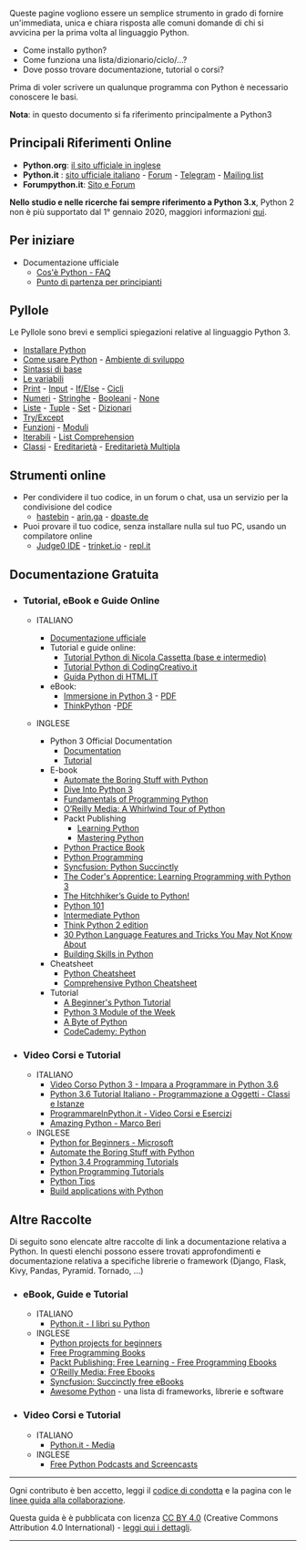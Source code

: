 Queste pagine vogliono essere un semplice strumento in grado di fornire un'immediata, unica e chiara risposta alle comuni domande di chi si avvicina per la prima volta al linguaggio Python.

* Come installo python?
* Come funziona una lista/dizionario/ciclo/...?
* Dove posso trovare documentazione, tutorial o corsi?

Prima di voler scrivere un qualunque programma con Python è necessario conoscere le basi.

**Nota**: in questo documento si fa riferimento principalmente a Python3


## Principali Riferimenti Online
* **Python.org**: [il sito ufficiale in inglese](https://docs.python.org)
* **Python.it** : [sito ufficiale italiano](http://www.python.it/) - [Forum](http://www.python.it/forum) - [Telegram](https://t.me/python_ita) - [Mailing list](http://www.python.it/comunita/mailing-list/)
* **Forumpython.it**: [Sito e Forum](http://forumpython.it)

**Nello studio e nelle ricerche fai sempre riferimento a Python 3.x**, Python 2 non è più supportato dal  1° gennaio 2020, maggiori informazioni [qui](https://www.python.org/doc/sunset-python-2/).

## Per iniziare

  * Documentazione ufficiale
     * [Cos'è Python - FAQ](http://python.it/doc/faq/)
     * [Punto di partenza per principianti](http://python.it/doc/newbie/)

## Pyllole

Le Pyllole sono brevi e semplici spiegazioni relative al linguaggio Python 3.

* [Installare Python](Pyllole/00_Install.md)
* [Come usare Python](Pyllole/01_Use_Python.md) - [Ambiente di sviluppo](Pyllole/05_Development_Environment.md)
* [Sintassi di base](Pyllole/11_Syntax.md)
* [Le variabili](Pyllole/21_Variables.md)
* [Print](Pyllole/23_Print.md) - [Input](Pyllole/25_Input.md) - [If/Else](Pyllole/27_If-Else.md) - [Cicli](Pyllole/29_Loops.md)
* [Numeri](Pyllole/41_Type_Number.md) - [Stringhe](Pyllole/42_Type_String.md) - [Booleani](Pyllole/43_Type_Boolean.md) - [None](Pyllole/44_Type_None.md)
* [Liste](Pyllole/53_Type_List.md) - [Tuple](Pyllole/55_Type_Tuple.md) - [Set](Pyllole/57_Type_Set.md) - [Dizionari](Pyllole/59_Type_Dictionary.md)
* [Try/Except](Pyllole/61_Try_Except.md)
* [Funzioni](Pyllole/63_Functions.md) - [Moduli](Pyllole/65_Modules.md)
* [Iterabili](Pyllole/71_Iterable.md) - [List Comprehension](Pyllole/75_List_Comprehension.md)
* [Classi](Pyllole/81_Classes.md) - [Ereditarietà](Pyllole/83_Inheritance.md) - [Ereditarietà Multipla](Pyllole/85_Inheritance_Multiple.md)


## Strumenti online

  * Per condividere il tuo codice, in un forum o chat, usa un servizio per la condivisione del codice
     * [hastebin](https://hastebin.com) - [arin.ga](https://arin.ga) - [dpaste.de](https://dpaste.de)
  * Puoi provare il tuo codice, senza installare nulla sul tuo PC, usando un compilatore online
     * [Judge0 IDE](https://ide.judge0.com) - [trinket.io](https://trinket.io) - [repl.it](https://repl.it/)

## Documentazione Gratuita

* ### Tutorial, eBook e Guide Online
  * ITALIANO
      * [Documentazione ufficiale](http://python.it/doc/)
      * Tutorial e guide online:
        * [Tutorial Python di Nicola Cassetta (base e intermedio)](http://ncassetta.altervista.org/materiali-didattici.html)
        * [Tutorial Python di CodingCreativo.it](https://www.codingcreativo.it/tutorial-python/)
        * [Guida Python di HTML.IT](http://www.html.it/guide/guida-python/)
      * eBook: 
        * [Immersione in Python 3](http://gpiancastelli.altervista.org/dip3-it/) - [PDF](http://gpiancastelli.altervista.org/dip3-it/d/diveintopython3-it-pdf-latest.zip)
        * [ThinkPython](https://github.com/AllenDowney/ThinkPythonItalian/) -[PDF](https://github.com/AllenDowney/ThinkPythonItalian/blob/master/thinkpython_italian.pdf)

  * INGLESE

      * Python 3 Official Documentation 
          * [Documentation](https://www.python.org/doc/)
          * [Tutorial](https://docs.python.org/3/tutorial/index.html)
      * E-book
          * [Automate the Boring Stuff with Python](https://automatetheboringstuff.com/)
          * [Dive Into Python 3](http://getpython3.com/diveintopython3/)
          * [Fundamentals of Programming Python](http://python.cs.southern.edu/pythonbook/pythonbook.pdf)
          * [O’Reilly Media: A Whirlwind Tour of Python](http://www.oreilly.com/programming/free/files/a-whirlwind-tour-of-python.pdf)
          * Packt Publishing
              * [Learning Python](https://www.packtpub.com/free-ebooks/learning-python)
              * [Mastering Python](https://www.packtpub.com/free-ebooks/mastering-python)
          * [Python Practice Book](https://anandology.com/python-practice-book/index.html)
          * [Python Programming](https://upload.wikimedia.org/wikipedia/commons/9/91/Python_Programming.pdf)
          * [Syncfusion: Python Succinctly](https://www.syncfusion.com/ebooks/python)
          * [The Coder's Apprentice: Learning Programming with Python 3](http://www.spronck.net/pythonbook/)
          * [The Hitchhiker’s Guide to Python!](http://docs.python-guide.org/en/latest/)
          * [Python 101](https://leanpub.com/python_101)  
          * [Intermediate Python](https://leanpub.com/intermediatepython)
          * [Think Python 2 edition](http://greenteapress.com/wp/think-python-2e/)
          * [30 Python Language Features and Tricks You May Not Know About](http://sahandsaba.com/thirty-python-language-features-and-tricks-you-may-not-know.html)
          * [Building Skills in Python](http://www.itmaybeahack.com/book/python-2.6/latex/BuildingSkillsinPython.pdf)
      * Cheatsheet
        * [Python Cheatsheet](https://www.pythoncheatsheet.org/)
        * [Comprehensive Python Cheatsheet](https://gto76.github.io/python-cheatsheet/)
      * Tutorial
        * [A Beginner's Python Tutorial](https://en.wikibooks.org/wiki/A_Beginner%27s_Python_Tutorial)
        * [Python 3 Module of the Week](https://pymotw.com)
        * [A Byte of Python](https://python.swaroopch.com/first_steps.html)
        * [CodeCademy: Python](https://www.codecademy.com/learn/python)

* ### Video Corsi e Tutorial
  * ITALIANO
      * [Video Corso Python 3 - Impara a Programmare in Python 3.6](https://www.youtube.com/playlist?list=PLHUQL6-_n9Zes1VLMgJbLa8IIOHT9x4Nu)
      * [Python 3.6 Tutorial Italiano - Programmazione a Oggetti - Classi e Istanze](https://www.youtube.com/watch?v=nmoJf-Ei4TA&list=PLHUQL6-_n9ZdD3JMKg4On4NFh8bBg3Ckn)
      * [ProgrammareInPython.it - Video Corsi e Esercizi](https://www.programmareinpython.it/programmare-in-python/)
      * [Amazing Python - Marco Beri](https://www.youtube.com/watch?v=O0DLSD5o5VU&list=PLu-RPGHOxmPVN7WbrlmO6Vc2gb8djB3_n)
  * INGLESE
      * [Python for Beginners - Microsoft](https://www.youtube.com/playlist?list=PLlrxD0HtieHhS8VzuMCfQD4uJ9yne1mE6)
      * [Automate the Boring Stuff with Python](https://www.youtube.com/playlist?list=PL0-84-yl1fUnRuXGFe_F7qSH1LEnn9LkW)
      * [Python 3.4 Programming Tutorials](https://www.youtube.com/playlist?list=PL6gx4Cwl9DGAcbMi1sH6oAMk4JHw91mC_)
      * [Python Programming Tutorials](https://www.youtube.com/playlist?list=PLEA1FEF17E1E5C0DA)
      * [Python Tips](https://www.youtube.com/playlist?list=PLP8GkvaIxJP3ignHY_Dq7bFsvwzAcqZ1i)
      * [Build applications with Python](https://www.youtube.com/playlist?list=PL41psiCma00wwvtQyLFMFpzWxUYmSZwZy)


## Altre Raccolte
Di seguito sono elencate altre raccolte di link a documentazione relativa a Python.
In questi elenchi possono essere trovati approfondimenti e documentazione relativa a specifiche librerie o framework (Django, Flask, Kivy, Pandas, Pyramid. Tornado, ...)

* ### eBook, Guide e Tutorial
  * ITALIANO
      * [Python.it - I libri su Python](http://www.python.it/doc/libri/)
  * INGLESE
      * [Python projects for beginners](https://beginnerpythonprojects.com/)
      * [Free Programming Books](https://github.com/EbookFoundation/free-programming-books/blob/master/free-podcasts-screencasts-en.md#python)
      * [Packt Publishing: Free Learning - Free Programming Ebooks](https://www.packtpub.com/free-learning)
      * [O’Reilly Media: Free Ebooks](http://www.oreilly.com/free/reports.html)
      * [Syncfusion: Succinctly free eBooks](https://www.syncfusion.com/ebooks)
      * [Awesome Python](https://github.com/vinta/awesome-python) - una lista di frameworks, librerie e software

*  ### Video Corsi e Tutorial
   * ITALIANO
       * [Python.it - Media](http://python.it/doc/media/)
   * INGLESE
      * [Free Python Podcasts and Screencasts](https://github.com/EbookFoundation/free-programming-books/blob/master/free-podcasts-screencasts-en.md#python)

---

Ogni contributo è ben accetto, leggi il [codice di condotta](https://github.com/pythonitalia/python-abc/blob/master/CODE_OF_CONDUCT.md) e la pagina con le [linee guida alla collaborazione](https://github.com/pythonitalia/python-abc/blob/master/CONTRIBUTING.md).

Questa guida è è pubblicata con licenza [CC BY 4.0](https://creativecommons.org/licenses/by/4.0/) (Creative Commons Attribution 4.0 International)  - [leggi qui  i dettagli](https://github.com/pythonitalia/python-abc/blob/master/LICENSE).

---


